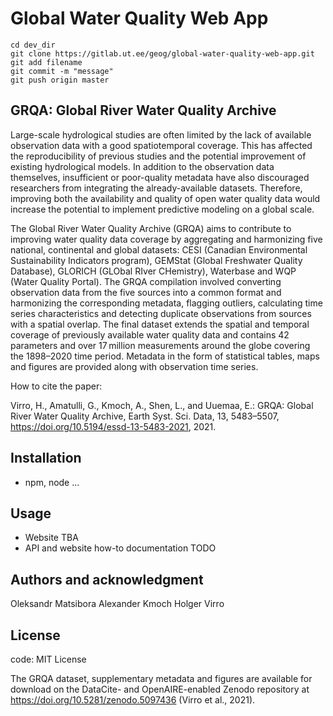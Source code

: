 # Global Water Quality Web App

```
cd dev_dir
git clone https://gitlab.ut.ee/geog/global-water-quality-web-app.git
git add filename
git commit -m "message"
git push origin master
```

## GRQA: Global River Water Quality Archive

Large-scale hydrological studies are often limited by the lack of available observation data with a good spatiotemporal coverage. This has affected the reproducibility of previous studies and the potential improvement of existing hydrological models. In addition to the observation data themselves, insufficient or poor-quality metadata have also discouraged researchers from integrating the already-available datasets. Therefore, improving both the availability and quality of open water quality data would increase the potential to implement predictive modeling on a global scale.

The Global River Water Quality Archive (GRQA) aims to contribute to improving water quality data coverage by aggregating and harmonizing five national, continental and global datasets: CESI (Canadian Environmental Sustainability Indicators program), GEMStat (Global Freshwater Quality Database), GLORICH (GLObal RIver CHemistry), Waterbase and WQP (Water Quality Portal). The GRQA compilation involved converting observation data from the five sources into a common format and harmonizing the corresponding metadata, flagging outliers, calculating time series characteristics and detecting duplicate observations from sources with a spatial overlap. The final dataset extends the spatial and temporal coverage of previously available water quality data and contains 42 parameters and over 17 million measurements around the globe covering the 1898–2020 time period. Metadata in the form of statistical tables, maps and figures are provided along with observation time series.

How to cite the paper: 

Virro, H., Amatulli, G., Kmoch, A., Shen, L., and Uuemaa, E.: GRQA: Global River Water Quality Archive, Earth Syst. Sci. Data, 13, 5483–5507, https://doi.org/10.5194/essd-13-5483-2021, 2021. 

## Installation

- npm, node ...


## Usage

- Website TBA
- API and website how-to documentation TODO

## Authors and acknowledgment

Oleksandr Matsibora
Alexander Kmoch
Holger Virro

## License

code: MIT License 

The GRQA dataset, supplementary metadata and figures are available for download on the DataCite- and OpenAIRE-enabled Zenodo repository at https://doi.org/10.5281/zenodo.5097436 (Virro et al., 2021).
